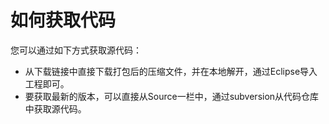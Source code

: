 # 如何获取代码 #

您可以通过如下方式获取源代码：
  * 从下载链接中直接下载打包后的压缩文件，并在本地解开，通过Eclipse导入工程即可。
  * 要获取最新的版本，可以直接从Source一栏中，通过subversion从代码仓库中获取源代码。
